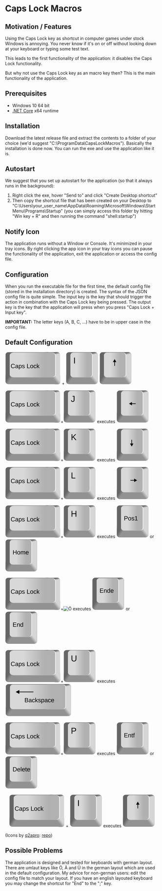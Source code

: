 # Caps Lock Macros
## Motivation / Features
Using the Caps Lock key as shortcut in computer games under stock Windows is annoying. You never know if it's on or off without looking down at your keyboard or typing some test text.

This leads to the first functionality of the application: it disables the Caps Lock functionality.

But why not use the Caps Lock key as an macro key then? This is the main functionality of the application.

## Prerequisites

- Windows 10 64 bit
- [.NET Core](https://dotnet.microsoft.com/download) x64 runtime

## Installation

Download the latest release file and extract the contents to a folder of your choice (we'd suggest "C:\ProgramData\CapsLockMacros"). Basically the installation is done now. You can run the exe and use the application like it is.

## Autostart

We suggest that you set up autostart for the application (so that it always runs in the background):

1. Right click the exe, hover "Send to" and click "Create Desktop shortcut"
2. Then copy the shortcut file that has been created on your Desktop to "C:\Users\your_user_name\AppData\Roaming\Microsoft\Windows\Start Menu\Programs\Startup" (you can simply access this folder by hitting "Win key + R" and then running the command "shell:startup")

## Notify Icon

The application runs without a Window or Console. It's minimized in your tray icons. By right clicking the app icon in your tray icons you can pause the functionality of the application, exit the application or access the config file.

## Configuration

When you run the executable file for the first time, the default config file (stored in the installation directory) is created. The syntax of the JSON config file is quite simple. The input key is the key that should trigger the action in combination with the Caps Lock key being pressed. The output key is the key that the application will press when you press "Caps Lock + Input key".

**IMPORTANT:** The letter keys (A, B, C, ...) have to be in upper case in the config file.

## Default Configuration

![Capslock](single-keys-blank/capslock.svg) + ![I](single-keys-blank/i.svg)    ![Up](single-keys-blank/cursor-up.svg)

![Capslock](single-keys-blank/capslock.svg)+![J](single-keys-blank/j.svg)	executes	![Left](single-keys-blank/cursor-left.svg)

![Capslock](single-keys-blank/capslock.svg)+![K](single-keys-blank/k.svg)	executes	![Down](single-keys-blank/cursor-down.svg)

![Capslock](single-keys-blank/capslock.svg)+![L](single-keys-blank/l.svg)	executes	![Right](single-keys-blank/cursor-right.svg)

![Capslock](single-keys-blank/capslock.svg)+![H](single-keys-blank/h.svg)	executes	![Pos1](single-keys-blank/pos1.svg) or ![Home](single-keys-blank/home.svg)

![Capslock](single-keys-blank/capslock.svg)+![Ö](single-keys-blank/ö.svg)	executes	![Ende](single-keys-blank/ende.svg) or ![End](single-keys-blank/end.svg) 

![Capslock](single-keys-blank/capslock.svg)+![U](single-keys-blank/u.svg)	executes	![Backspace](single-keys-blank/backspace.svg)

![Capslock](single-keys-blank/capslock.svg)+![P](single-keys-blank/p.svg)	executes	![Entf](single-keys-blank/entf.svg) or ![Delete](single-keys-blank/delete.svg)


<p align="center" style="vertical-align: middle;"><img src="single-keys-blank/capslock.svg"/>   +   <img src="single-keys-blank/i.svg"/>   executes   <img src="single-keys-blank/cursor-up.svg"/></p>

(Icons by [q2apro](https://github.com/q2apro): [repo](https://github.com/q2apro/keyboard-keys-speedflips))

## Possible Problems

The application is designed and tested for keyboards with german layout. There are umlaut keys like Ö, Ä and Ü in the german layout which are used in the default configuration. My advice for non-german users: edit the config file to match your layout. If you have an english layouted keyboard you may change the shortcut for "End" to the ";" key. 